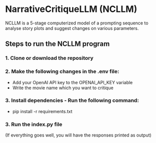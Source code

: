 # NarrativeCritiqueLLM (NCLLM)

NCLLM is a 5-stage computerized model of a prompting sequence to analyse story plots and suggest changes on various parameters.

## Steps to run the NCLLM program

### 1. Clone or download the repository

### 2. Make the following changes in the .env file:
- Add your OpenAI API key to the OPENAI_API_KEY variable
- Write the movie name which you want to critique

### 3. Install dependencies - Run the following command:
- pip install -r requirements.txt

### 3. Run the index.py file
(If everything goes well, you will have the responses printed as output)
